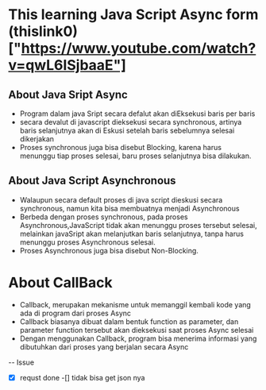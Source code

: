 # This learning Java Script Async form (thislink0)["https://www.youtube.com/watch?v=qwL6ISjbaaE"]

## About Java Sript Async

- Program dalam java Sript secara defalut akan diEksekusi baris per baris
- secara devalut di javascript dieksekusi secara synchronous, artinya baris
  selanjutnya akan di Eskusi setelah baris sebelumnya selesai dikerjakan
- Proses synchronous juga bisa disebut Blocking, karena harus menunggu tiap
  proses selesai, baru proses selanjutnya bisa dilakukan.

## About Java Script Asynchronous

- Walaupun secara default proses di java script dieskusi secara synchronous,
  namun kita bisa membuatnya menjadi Asynchronous
- Berbeda dengan proses synchronous, pada proses Asynchronous,JavaScript tidak akan
  menunggu proses tersebut selesai, melainkan javaSript akan melanjutkan baris selanjutnya,
  tanpa harus menunggu proses Asynchronous selesai.
- Proses Asynchronous juga bisa disebut Non-Blocking.

# About CallBack

- Callback, merupakan mekanisme untuk memanggil kembali kode yang ada di program dari proses Async
- Callback biasanya dibuat dalam bentuk function as parameter, dan parameter function tersebut akan dieksekusi saat proses Async selesai
- Dengan menggunakan Callback, program bisa menerima informasi yang dibutuhkan dari proses yang berjalan secara Async

--
Issue

-[x] requst done
-[] tidak bisa get json nya
